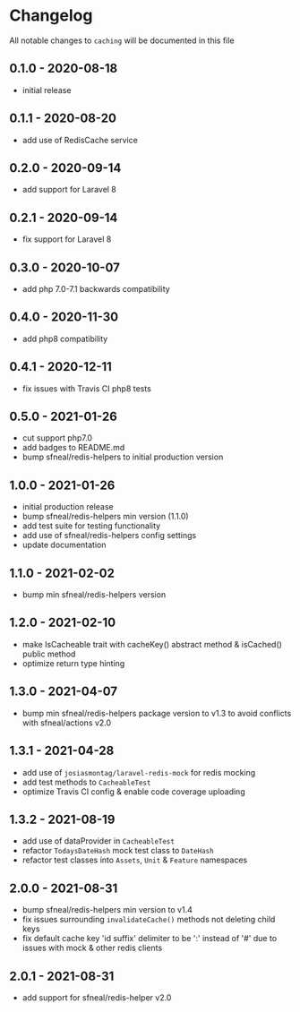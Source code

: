 # Changelog

All notable changes to `caching` will be documented in this file

## 0.1.0 - 2020-08-18
- initial release


## 0.1.1 - 2020-08-20
- add use of RedisCache service


## 0.2.0 - 2020-09-14
- add support for Laravel 8


## 0.2.1 - 2020-09-14
- fix support for Laravel 8


## 0.3.0 - 2020-10-07
- add php 7.0-7.1 backwards compatibility


## 0.4.0 - 2020-11-30
- add php8 compatibility


## 0.4.1 - 2020-12-11
- fix issues with Travis CI php8 tests


## 0.5.0 - 2021-01-26
- cut support php7.0
- add badges to README.md
- bump sfneal/redis-helpers to initial production version


## 1.0.0 - 2021-01-26
- initial production release
- bump sfneal/redis-helpers min version (1.1.0)
- add test suite for testing functionality
- add use of sfneal/redis-helpers config settings
- update documentation


## 1.1.0 - 2021-02-02
- bump min sfneal/redis-helpers version


## 1.2.0 - 2021-02-10
- make IsCacheable trait with cacheKey() abstract method & isCached() public method
- optimize return type hinting


## 1.3.0 - 2021-04-07
- bump min sfneal/redis-helpers package version to v1.3 to avoid conflicts with sfneal/actions v2.0


## 1.3.1 - 2021-04-28
- add use of `josiasmontag/laravel-redis-mock` for redis mocking
- add test methods to `CacheableTest`
- optimize Travis CI config & enable code coverage uploading

 
## 1.3.2 - 2021-08-19
- add use of dataProvider in `CacheableTest`
- refactor `TodaysDateHash` mock test class to `DateHash`
- refactor test classes into `Assets`, `Unit` & `Feature` namespaces


## 2.0.0 - 2021-08-31
- bump sfneal/redis-helpers min version to v1.4
- fix issues surrounding `invalidateCache()` methods not deleting child keys
- fix default cache key 'id suffix' delimiter to be ':' instead of '#' due to issues with mock & other redis clients


## 2.0.1 - 2021-08-31
- add support for sfneal/redis-helper v2.0
